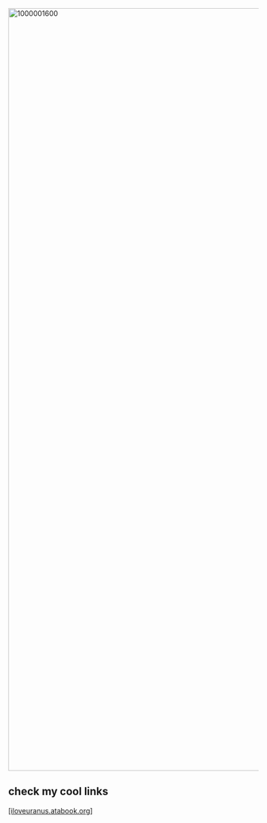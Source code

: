 <img width="2048" height="1536" alt="1000001600" src="https://github.com/user-attachments/assets/fa2ec90c-3137-40ea-99d1-5bdbf5e4af6d" />

##  check my cool links
[[iloveuranus.atabook.org]]()
